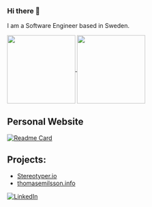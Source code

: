 ### Hi there 👋

I am a Software Engineer based in Sweden.

<a href="https://github-readme-stats.vercel.app/api?username=ThomasEmilsson&hide=issues,contribs&count_private=true&show_icons=true&theme=nord&include_all_commits=true">
  <img height="160" align="center" src="https://github-readme-stats.vercel.app/api?username=ThomasEmilsson&hide=issues,contribs&count_private=true&show_icons=true&theme=nord&include_all_commits=true" />
</a>
<a href="https://github.com/ThomasEmilsson">
  <img height="160" align="center" src="https://github-readme-stats.vercel.app/api/top-langs/?username=ThomasEmilsson&theme=nord&langs_count=8&layout=compact" />
</a>

## Personal Website
[![Readme Card](https://github-readme-stats.vercel.app/api/pin/?username=ThomasEmilsson&repo=thomasemilsson.info&theme=nord)](https://www.thomasemilsson.info/)

## Projects: 
 - [Stereotyper.io](https://stereotyper.io/)
 - [thomasemilsson.info](https://www.thomasemilsson.info/)

[![LinkedIn][1.1]][1.2]  
<!-- [![LeetCode][2.1]][2.2] -->

[1.1]: https://img.icons8.com/color/48/000000/linkedin.png
[1.2]: https://www.linkedin.com/in/thomasemilsson/

<!-- [2.1]: https://img.icons8.com/external-tal-revivo-shadow-tal-revivo/46/000000/external-level-up-your-coding-skills-and-quickly-land-a-job-logo-shadow-tal-revivo.png
[2.2]: https://leetcode.com/thomasemilsson/ -->
